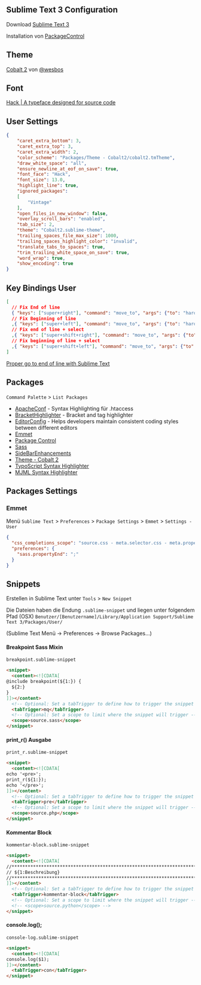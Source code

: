 Sublime Text 3 Configuration
---

Download [Sublime Text 3](http://www.sublimetext.com/3)

Installation von [PackageControl](https://packagecontrol.io/)


## Theme

[Cobalt 2](https://github.com/wesbos/cobalt2) von [@wesbos](https://github.com/wesbos)


## Font
[Hack | A typeface designed for source code](http://sourcefoundry.org/hack/)


## User Settings

```json
{
	"caret_extra_bottom": 3,
	"caret_extra_top": 3,
	"caret_extra_width": 2,
	"color_scheme": "Packages/Theme - Cobalt2/cobalt2.tmTheme",
	"draw_white_space": "all",
	"ensure_newline_at_eof_on_save": true,
	"font_face": "Hack",
	"font_size": 13.0,
	"highlight_line": true,
	"ignored_packages":
	[
		"Vintage"
	],
	"open_files_in_new_window": false,
	"overlay_scroll_bars": "enabled",
	"tab_size": 2,
	"theme": "Cobalt2.sublime-theme",
	"trailing_spaces_file_max_size": 1000,
	"trailing_spaces_highlight_color": "invalid",
	"translate_tabs_to_spaces": true,
	"trim_trailing_white_space_on_save": true,
	"word_wrap": true,
	"show_encoding": true
}
```


## Key Bindings User

```json
[
  // Fix End of line
  { "keys": ["super+right"], "command": "move_to", "args": {"to": "hardeol", "extend": false} }
  // Fix Beginning of line
  ,{ "keys": ["super+left"], "command": "move_to", "args": {"to": "hardbol", "extend": false} }
  // Fix end of line + select
  ,{ "keys": ["super+shift+right"], "command": "move_to", "args": {"to": "hardeol", "extend": true} }
  // Fix beginning of line + select
  ,{ "keys": ["super+shift+left"], "command": "move_to", "args": {"to": "hardbol", "extend": true} }
]
```

[Proper go to end of line with Sublime Text](http://wesbos.com/sublime-text-end-of-line-wrap/)


## Packages
`Command Palette` > `List Packages`

* [Apache​Conf](https://packagecontrol.io/packages/ApacheConf.tmLanguage) - Syntax Highlighting für .htaccess
* [BracketHighlighter](https://packagecontrol.io/packages/BracketHighlighter) - Bracket and tag highlighter
* [Editor​Config](https://packagecontrol.io/packages/EditorConfig) - Helps developers maintain consistent coding styles between different editors
* [Emmet](https://packagecontrol.io/packages/Emmet)
* [Package Control](https://packagecontrol.io/installation)
* [Sass](https://packagecontrol.io/packages/Sass)
* [Side​Bar​Enhancements](https://packagecontrol.io/packages/SideBarEnhancements)
* [Theme - Cobalt 2](https://github.com/wesbos/cobalt2)
* [TypoScript Syntax Highlighter](https://packagecontrol.io/packages/TypoScript)
* [MJML Syntax Highlighter](https://packagecontrol.io/packages/MJML-syntax)



## Packages Settings

### Emmet
Menü `Sublime Text` > `Preferences` > `Package Settings` > `Emmet` > `Settings - User`

```json
{
  "css_completions_scope": "source.css - meta.selector.css - meta.property-value.css, source.scss - meta.selector.scss - meta.property-value.scss, source.less - meta.selector.css - meta.property-value.css, source.sass - meta.selector.css - meta.property-value.css",
  "preferences": {
    "sass.propertyEnd": ";"
  }
}
```


## Snippets

Erstellen in Sublime Text unter `Tools` > `New Snippet`

Die Dateien haben die Endung `.sublime-snippet` und liegen unter folgendem Pfad (OSX)
`Benutzer/[Benutzername]/Library/Application Support/Sublime Text 3/Packages/User/`

(Sublime Text Menü → Preferences → Browse Packages...)


#### Breakpoint Sass Mixin
`breakpoint.sublime-snippet`

```html
<snippet>
  <content><![CDATA[
@include breakpoint(${1:}) {
  ${2:}
}
]]></content>
  <!-- Optional: Set a tabTrigger to define how to trigger the snippet -->
  <tabTrigger>mq</tabTrigger>
  <!-- Optional: Set a scope to limit where the snippet will trigger -->
  <scope>source.sass</scope>
</snippet>
```

#### print_r() Ausgabe
`print_r.sublime-snippet`

```html
<snippet>
  <content><![CDATA[
echo '<pre>';
print_r(${1:});
echo '</pre>';
]]></content>
  <!-- Optional: Set a tabTrigger to define how to trigger the snippet -->
  <tabTrigger>pre</tabTrigger>
  <!-- Optional: Set a scope to limit where the snippet will trigger -->
  <scope>source.php</scope>
</snippet>
```


#### Kommentar Block
`kommentar-block.sublime-snippet`

```html
<snippet>
  <content><![CDATA[
//*******************************************************************************
// ${1:Beschreibung}
//*******************************************************************************
]]></content>
  <!-- Optional: Set a tabTrigger to define how to trigger the snippet -->
  <tabTrigger>kommentar-block</tabTrigger>
  <!-- Optional: Set a scope to limit where the snippet will trigger -->
  <!-- <scope>source.python</scope> -->
</snippet>
```

#### console.log();
`console-log.sublime-snippet`

```html
<snippet>
  <content><![CDATA[
console.log($1);
]]></content>
  <tabTrigger>con</tabTrigger>
</snippet>
```


